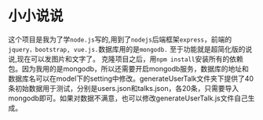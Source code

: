 # 小小说说
这个项目是我为了学` node.js `写的,用到了` nodejs `后端框架` express `，前端的` jquery，bootstrap, vue.js. `数据库用的是` mongodb. `
至于功能就是超简化版的说说,现在可以发图片和文字了。
克隆项目之后，用` npm install `安装所有的依赖包。因为我用的是mongodb，所以还需要开启mongodb服务，数据库的地址和数据库名可以在model下的setting中修改。generateUserTalk文件夹下提供了40条初始数据用于测试，分别是users.json和talks.json，各20条，只需要导入mongodb即可。如果对数据不满意，也可以修改generateUserTalk.js文件自己生成。
